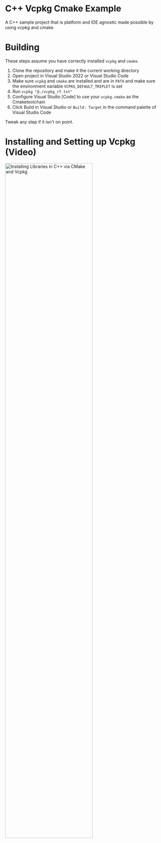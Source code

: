 # C++ Vcpkg Cmake Example
A C++ sample project that is platform and IDE agnostic made possible by using vcpkg and cmake.

# Building
These steps assume you have correctly installed `vcpkg` and `cmake`.
1. Clone the repository and make it the current working directory
2. Open project in Visual Studio 2022 or Visual Studio Code
3. Make sure `vcpkg` and `cmake` are installed and are in `PATH` and make sure the environment variable `VCPKG_DEFAULT_TRIPLET` is set
4. Run `vcpkg "@./vcpkg_rf.txt"`
5. Configure Visual Studio \[Code] to use your `vcpkg.cmake` as the Cmaketoolchain
6. Click Build in Visual Studio or `Build: Target` in the command palette of Visual Studio Code

Tweak any step if it isn't on point.

# Installing and Setting up Vcpkg (Video)
<a href=https://youtu.be/FeBzSYiWkEU>
  <img width=75% src="https://img.youtube.com/vi/FeBzSYiWkEU/maxresdefault.jpg" alt="Installing Libraries in C++ via CMake and Vcpkg" align="center"/>
</a>
